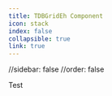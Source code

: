 ```yaml
---
title: TDBGridEh Component
icon: stack
index: false
collapsible: true
link: true
---
```


//sidebar: false
//order: false

Test
